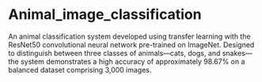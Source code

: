 # Animal_image_classification
An animal classification system developed using transfer learning with the ResNet50 convolutional neural network pre-trained on ImageNet. Designed to distinguish between three classes of animals—cats, dogs, and snakes—the system demonstrates a high accuracy of approximately 98.67% on a balanced dataset comprising 3,000 images. 
